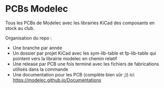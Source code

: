 #  PCBs Modelec
Tous les PCBs de Modelec avec les librairies KiCad des composants en stock au club.

Organisation du repo :

- Une branche par année
- Un dossier par projet KiCad avec les sym-lib-table et fp-lib-table qui pointent vers la librairie modelec en chemin relatif
- Une release par PCB une fois terminé avec les fichiers de fabrications utilisés dans la commande
- Une documentation pour les PCB (complète bien sûr ;)) ici https://modelec.github.io/Documentations
